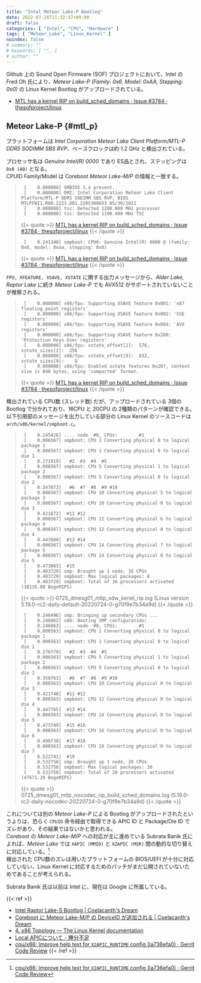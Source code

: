 ```yaml
---
title: "Intel Meteor Lake-P Bootlog"
date: 2022-07-26T11:32:57+09:00
draft: false
categories: [ "Intel", "CPU", "Hardware" ]
tags: [ "Meteor_Lake", "Linux_Kernel" ]
noindex: false
# summary: ""
# keywords: [ "", ]
# author: ""
---
```


Github 上の Sound Open Firmware (SOF) プロジェクトにおいて、Intel の Fred Oh 氏により、*Meteor Lake-P (Family: 0x6, Model: 0xAA, Stepping: 0x0)* の Linux Kernel Bootlog がアップロードされている。  

 * [MTL has a kernel RIP on build_sched_domains · Issue #3784 · thesofproject/linux](https://github.com/thesofproject/linux/issues/3784)

## Meteor Lake-P {#mtl_p}
プラットフォームは *Intel Corporation Meteor Lake Client Platform/MTL-P DDR5 SODIMM SBS RVP*、ベースクロックは約 1.2 GHz と検出されている。  

プロセッサ名は *Genuine Intel(R) 0000* であり ES品とされ、ステッピングは `0x0 (A0)` となる。  
CPUID Family/Model は Coreboot *Meteor Lake-M/P* の情報と一致する。  

 > 		[    0.000000] SMBIOS 3.4 present.
 > 		[    0.000000] DMI: Intel Corporation Meteor Lake Client Platform/MTL-P DDR5 SODIMM SBS RVP, BIOS MTLPFWI1.R00.2223.D01.2205300653 05/30/2022
 > 		[    0.000000] tsc: Detected 1200.000 MHz processor
 > 		[    0.000000] tsc: Detected 1190.400 MHz TSC
 >
 > {{< quote >}} [MTL has a kernel RIP on build_sched_domains · Issue #3784 · thesofproject/linux](https://github.com/thesofproject/linux/issues/3784) {{< /quote >}}
 >
 > 		[    0.241340] smpboot: CPU0: Genuine Intel(R) 0000 @ (family: 0x6, model: 0xaa, stepping: 0x0)
 >
 > {{< quote >}} [MTL has a kernel RIP on build_sched_domains · Issue #3784 · thesofproject/linux](https://github.com/thesofproject/linux/issues/3784) {{< /quote >}}

`FPU, XFEATURE, XSAVE, XSTATE` に関する出力メッセージから、*Alder Lake, Raptor Lake* に続き *Meteor Lake-P* でも AVX512 がサポートされていないことが推察される。  

 > 		[    0.000000] x86/fpu: Supporting XSAVE feature 0x001: 'x87 floating point registers'
 > 		[    0.000000] x86/fpu: Supporting XSAVE feature 0x002: 'SSE registers'
 > 		[    0.000000] x86/fpu: Supporting XSAVE feature 0x004: 'AVX registers'
 > 		[    0.000000] x86/fpu: Supporting XSAVE feature 0x200: 'Protection Keys User registers'
 > 		[    0.000000] x86/fpu: xstate_offset[2]:  576, xstate_sizes[2]:  256
 > 		[    0.000000] x86/fpu: xstate_offset[9]:  832, xstate_sizes[9]:    8
 > 		[    0.000000] x86/fpu: Enabled xstate features 0x207, context size is 840 bytes, using 'compacted' format.
 >
 > {{< quote >}} [MTL has a kernel RIP on build_sched_domains · Issue #3784 · thesofproject/linux](https://github.com/thesofproject/linux/issues/3784) {{< /quote >}}

検出されている CPU数 (スレッド数) だが、アップロードされている 3個の Bootlog で分かれており、16CPU と 20CPU の 2種類のパターンが確認できる。  
以下引用部のメッセージを出力している部分の Linux Kernel のソースコードは `arch/x86/kernel/smpboot.c`。  

 > 		[    0.245426] .... node  #0, CPUs:        #1
 > 		[    0.006567] smpboot: CPU 1 Converting physical 0 to logical package 1
 > 		[    0.006567] smpboot: CPU 1 Converting physical 0 to logical die 1
 > 		[    0.271919]   #2  #3  #4  #5
 > 		[    0.006567] smpboot: CPU 5 Converting physical 1 to logical package 2
 > 		[    0.006567] smpboot: CPU 5 Converting physical 0 to logical die 2
 > 		[    0.347873]   #6  #7  #8  #9 #10
 > 		[    0.006567] smpboot: CPU 10 Converting physical 5 to logical package 3
 > 		[    0.006567] smpboot: CPU 10 Converting physical 0 to logical die 3
 > 		[    0.421872]  #11 #12
 > 		[    0.006567] smpboot: CPU 12 Converting physical 6 to logical package 4
 > 		[    0.006567] smpboot: CPU 12 Converting physical 0 to logical die 4
 > 		[    0.447880]  #13 #14
 > 		[    0.006567] smpboot: CPU 14 Converting physical 7 to logical package 5
 > 		[    0.006567] smpboot: CPU 14 Converting physical 0 to logical die 5
 > 		[    0.473863]  #15
 > 		[    0.483729] smp: Brought up 1 node, 16 CPUs
 > 		[    0.483729] smpboot: Max logical packages: 8
 > 		[    0.483729] smpboot: Total of 16 processors activated (38135.80 BogoMIPS)
 >
 > {{< quote >}} 0725_dmesg01_mtlp_sdw_kenel_rip.log (Linux version 5.19.0-rc2-daily-default-20220724-0-g70f9e7b34a9d) {{< /quote >}}
 >
 > 		[    0.246496] smp: Bringing up secondary CPUs ...
 > 		[    0.246862] x86: Booting SMP configuration:
 > 		[    0.246863] .... node  #0, CPUs:        #1
 > 		[    0.006563] smpboot: CPU 1 Converting physical 0 to logical package 1
 > 		[    0.006563] smpboot: CPU 1 Converting physical 0 to logical die 1
 > 		[    0.276779]   #2  #3  #4  #5
 > 		[    0.006563] smpboot: CPU 5 Converting physical 1 to logical package 2
 > 		[    0.006563] smpboot: CPU 5 Converting physical 0 to logical die 2
 > 		[    0.350763]   #6  #7  #8  #9 #10
 > 		[    0.006563] smpboot: CPU 10 Converting physical 0 to logical die 3
 > 		[    0.421748]  #11 #12
 > 		[    0.006563] smpboot: CPU 12 Converting physical 0 to logical die 4
 > 		[    0.447765]  #13 #14
 > 		[    0.006563] smpboot: CPU 14 Converting physical 0 to logical die 5
 > 		[    0.473749]  #15 #16
 > 		[    0.006563] smpboot: CPU 16 Converting physical 0 to logical die 6
 > 		[    0.498738]  #17 #18
 > 		[    0.006563] smpboot: CPU 18 Converting physical 0 to logical die 7
 > 		[    0.522741]  #19
 > 		[    0.532758] smp: Brought up 1 node, 20 CPUs
 > 		[    0.532758] smpboot: Max logical packages: 10
 > 		[    0.532758] smpboot: Total of 20 processors activated (47671.29 BogoMIPS)
 >
 > {{< quote >}} 0725_dmesg01_mtlp_nocodec_rip_build_sched_domains.log (5.19.0-rc2-daily-nocodec-20220724-0-g70f9e7b34a9d) {{< /quote >}}

これについては別の *Meteor Lake-P* による Bootlog がアップロードされたというよりは、恐らく `CPUID` 命令経由で取得できる APIC ID と Package/Die ID でズレがあり、その結果ではないかと思われる。  
Coreboot の *Meteor Lake-M/P* への対応が主に進めている Subrata Banik 氏によれば、*Meteor Lake* では `XAPIC (MMIO)` と `X2APIC (MSR)` 間の動的な切り替えに対応している。[^mtl-apic]  
検出された CPU数のズレは用いたプラットフォームの BIOS/UEFI が十分に対応していない、Linux Kernel に対応するためのパッチがまだ公開されていないためであることが考えられる。  

[^mtl-apic]: [cpu/x86: Improve help text for `X2APIC_RUNTIME` config (Ia736efa0) · Gerrit Code Review](https://review.coreboot.org/c/coreboot/+/65738/4)

Subrata Banik 氏は以前は Intel に、現在は Google に所属している。  

{{< ref >}}
 * [Intel Raptor Lake-S Bootlog | Coelacanth's Dream](/posts/2022/01/07/intel-rpl_s-bootlog/)
 * [Coreboot に Meteor Lake-M/P の DeviceID が追加される | Coelacanth's Dream](/posts/2022/03/04/mtl-m_p-coreboot/)
 * [4. x86 Topology — The Linux Kernel documentation](https://www.kernel.org/doc/html/latest/x86/topology.html)
 * [Local APICについて - 睡分不足](https://mmi.hatenablog.com/entry/2017/03/27/202656)
 * [cpu/x86: Improve help text for `X2APIC_RUNTIME` config (Ia736efa0) · Gerrit Code Review](https://review.coreboot.org/c/coreboot/+/65738/4)
{{< /ref >}}
